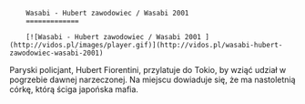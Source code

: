 
        Wasabi - Hubert zawodowiec / Wasabi 2001 
        =============
        
        [![Wasabi - Hubert zawodowiec / Wasabi 2001 ](http://vidos.pl/images/player.gif)](http://vidos.pl/wasabi-hubert-zawodowiec-wasabi-2001)
        
        
 Paryski policjant, Hubert Fiorentini, przylatuje do Tokio, by wziąć udział w pogrzebie dawnej narzeczonej. Na miejscu dowiaduje się, że ma nastoletnią córkę, którą ściga japońska mafia.
    